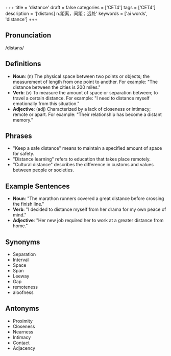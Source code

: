 +++
title = 'distance'
draft = false
categories = ['CET4']
tags = ['CET4']
description = '[ˈdistəns] n.距离，间距；远处'
keywords = ['ai words', 'distance']
+++

## Pronunciation
/distəns/

## Definitions
- **Noun**: (n) The physical space between two points or objects; the measurement of length from one point to another. For example: "The distance between the cities is 200 miles."
- **Verb**: (v) To measure the amount of space or separation between; to travel a certain distance. For example: "I need to distance myself emotionally from this situation."
- **Adjective**: (adj) Characterized by a lack of closeness or intimacy; remote or apart. For example: "Their relationship has become a distant memory."

## Phrases
- "Keep a safe distance" means to maintain a specified amount of space for safety.
- "Distance learning" refers to education that takes place remotely.
- "Cultural distance" describes the difference in customs and values between people or societies.

## Example Sentences
- **Noun**: "The marathon runners covered a great distance before crossing the finish line."
- **Verb**: "I decided to distance myself from her drama for my own peace of mind."
- **Adjective**: "Her new job required her to work at a greater distance from home."

## Synonyms
- Separation
- Interval
- Space
- Span
- Leeway
- Gap
- remoteness
- aloofness

## Antonyms
- Proximity
- Closeness
- Nearness
- Intimacy
- Contact
- Adjacency
